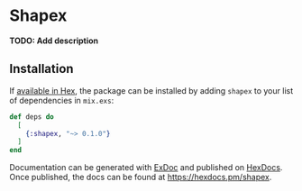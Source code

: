 # Shapex

**TODO: Add description**

## Installation

If [available in Hex](https://hex.pm/docs/publish), the package can be installed
by adding `shapex` to your list of dependencies in `mix.exs`:

```elixir
def deps do
  [
    {:shapex, "~> 0.1.0"}
  ]
end
```

Documentation can be generated with [ExDoc](https://github.com/elixir-lang/ex_doc)
and published on [HexDocs](https://hexdocs.pm). Once published, the docs can
be found at <https://hexdocs.pm/shapex>.

